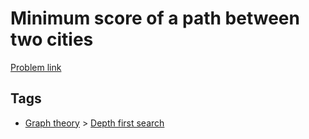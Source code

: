 # Minimum score of a path between two cities

[Problem link](https://leetcode.com/problems/minimum-score-of-a-path-between-two-cities/)

## Tags

* [Graph theory](/README.md#Graph_theory) > [Depth first search](/README.md#Graph_theory-Depth_first_search)
